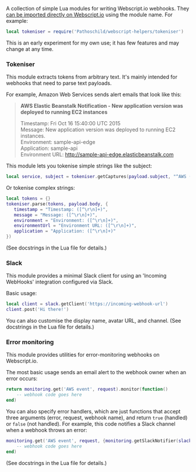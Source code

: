 A collection of simple Lua modules for writing Webscript.io webhooks. They
[can be imported directly on Webscript.io](https://www.webscript.io/documentation#modules)
using the module name. For example:

```lua
local tokeniser = require('Pathoschild/webscript-helpers/tokeniser')
```

This is an early experiment for my own use; it has few features and may change
at any time.

### Tokeniser
This module extracts tokens from arbitrary text. It's mainly intended for
webhooks that need to parse text payloads.

For example, Amazon Web Services sends alert emails that look like this:
> **AWS Elastic Beanstalk Notification - New application version was deployed
> to running EC2 instances**
> 
> Timestamp: Fri Oct 16 15:40:00 UTC 2015  
> Message: New application version was deployed to running EC2 instances.  
> Environment: sample-api-edge  
> Application: sample-api  
> Environment URL: http://sample-api-edge.elasticbeanstalk.com

This module lets you tokenise simple strings like the subject:

```lua
local service, subject = tokeniser.getCaptures(payload.subject, "^AWS ([^-]+) Notification - (.+)")
```

Or tokenise complex strings:

```lua
local tokens = {}
tokeniser.parse(tokens, payload.body, {
   timestamp = "Timestamp: ([^\r\n]+)",
   message = "Message: ([^\r\n]+)",
   environment = "Environment: ([^\r\n]+)",
   environmentUrl = "Environment URL: ([^\r\n]+)",
   application = "Application: ([^\r\n]+)"
})
```

(See docstrings in the Lua file for details.)

### Slack
This module provides a minimal Slack client for using an 'Incoming WebHooks'
integration configured via Slack.

Basic usage:

```lua
local client = slack.getClient('https://incoming-webhook-url')
client.post('Hi there!')
```

You can also customise the display name, avatar URL, and channel. (See
docstrings in the Lua file for details.)

### Error monitoring
This module provides utilities for error-monitoring webhooks on Webscript.io.

The most basic usage sends an email alert to the webhook owner when an error occurs:

```lua
return monitoring.get('AWS event', request).monitor(function()
	-- webhook code goes here
end)
```

You can also specify error handlers, which are just functions that accept three
arguments (error, request, webhook name), and return `true` (handled) or `false`
(not handled). For example, this code notifies a Slack channel when a webhook
throws an error:

```lua
monitoring.get('AWS event', request, {monitoring.getSlackNotifier(slack)}).monitor(function()
	-- webhook code goes here
end)
```

(See docstrings in the Lua file for details.)